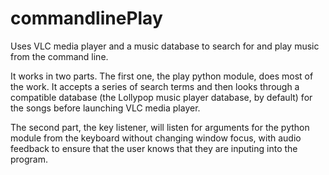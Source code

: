 # commandlinePlay
Uses VLC media player and a music database to search for and play music from the command line.

It works in two parts. The first one, the play python module, does most of the work. It accepts a series of search terms and then looks through a compatible database (the Lollypop music player database, by default) for the songs before launching VLC media player.

The second part, the key listener, will listen for arguments for the python module from the keyboard without changing window focus, with audio feedback to ensure that the user knows that they are inputing into the program.
